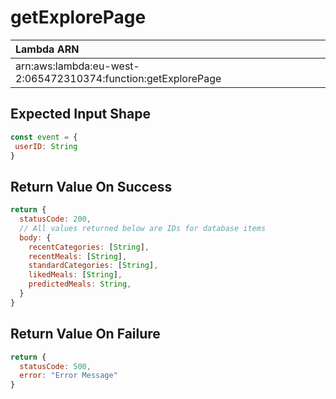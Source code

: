 # getExplorePage

| Lambda ARN                                                    |
| :------------------------------------------------------------ |
| arn:aws:lambda:eu-west-2:065472310374:function:getExplorePage |

 ## Expected Input Shape
 ```javascript
const event = {
  userID: String
}
 ```
 

 ## Return Value On Success
```javascript
return {
  statusCode: 200,
  // All values returned below are IDs for database items
  body: {
    recentCategories: [String],
    recentMeals: [String],
    standardCategories: [String],
    likedMeals: [String],
    predictedMeals: String,
  }
}
```

## Return Value On Failure
```javascript
return {
  statusCode: 500,
  error: "Error Message"
}
```
 